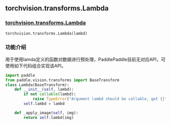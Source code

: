 ## torchvision.transforms.Lambda
### [torchvision.transforms.Lambda](https://pytorch.org/vision/stable/transforms.html?highlight=lambda#torchvision.transforms.Lambda)
```python
torchvision.transforms.Lambda(lambd)
```

### 功能介绍
用于使用lamda定义的函数对数据进行预处理，PaddlePaddle目前无对应API，可使用如下代码组合实现该API。
```python
import paddle
from paddle.vision.transforms import BaseTransform
class Lambda(BaseTransform):
    def __init__(self, lambd):
        if not callable(lambd):
            raise TypeError("Argument lambd should be callable, got {}".format(repr(type(lambd).__name__)))
        self.lambd = lambd

    def _apply_image(self, img):
        return self.lambd(img)
```
